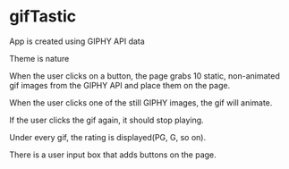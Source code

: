 # gifTastic

App is created using GIPHY API data

Theme is nature 

When the user clicks on a button, the page grabs 10 static, non-animated gif images from the GIPHY API and place them on the page.

When the user clicks one of the still GIPHY images, the gif will animate. 

If the user clicks the gif again, it should stop playing.

Under every gif, the rating is displayed(PG, G, so on).

There is a user input box that adds buttons on the page.

